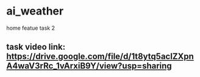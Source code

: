 # ai_weather
home featue task 2
## task video link: https://drive.google.com/file/d/1t8ytq5acIZXpnA4waV3rRc_1vArxiB9Y/view?usp=sharing
